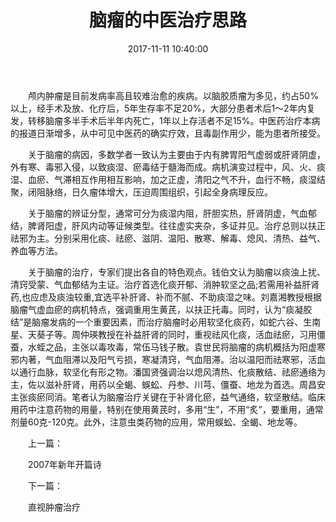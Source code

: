 ﻿---
title: 脑瘤的中医治疗思路
categories: 中医专家
date: 2017-11-11 10:40:00
tags: [肺癌，中医治疗肺癌，中医治疗癌症]
---

　　颅内肿瘤是目前发病率高且较难治愈的疾病。以脑胶质瘤为多见，约占50%以上，经手术及放、化疗后，5年生存率不足20%，大部分患者术后1～2年内复发，转移脑瘤多半手术后半年内死亡，1年以上存活者不足15%。中医药治疗本病的报道日渐增多，从中可见中医药的确实疗效，且毒副作用少，能为患者所接受。

　　关于脑瘤的病因，多数学者一致认为主要由于内有脾胃阳气虚弱或肝肾阴虚，外有寒、毒邪入侵，以致痰湿、瘀毒结于髓海而成。病机演变过程中，风、火、痰湿、血瘀、气滞相互作用相互影响，加之正虚，清阳之气不升，血行不畅，痰湿结聚，闭阻脉络，日久瘤体增大，压迫周围组织，引起全身病理反应。

　　关于脑瘤的辨证分型，通常可分为痰湿内阻，肝胆实热，肝肾阴虚，气血郁结，脾肾阳虚，肝风内动等证候类型。往往虚实夹杂，多证并见。治疗总则以扶正祛邪为主。分别采用化痰、祛瘀、滋阴、温阳、散寒、解毒、熄风、清热、益气、养血等方法。

　　关于脑瘤的治疗，专家们提出各自的特色观点。钱伯文认为脑瘤以痰浊上扰、清窍受蒙、气血郁结为主证。治疗首选化痰开郁、消肿软坚之品;若需用补益肝肾药,也应虑及痰浊较重,宜选平补肝肾、补而不腻、不助痰湿之味。刘嘉湘教授根据脑瘤气虚血瘀的病机特点，强调重用生黄芪，以扶正托毒。同时，认为“痰凝胶结”是脑瘤发病的一个重要因素，而治疗脑瘤时必用软坚化痰药，如蛇六谷、生南星、天葵子等。周仲瑛教授在补益肝肾的同时，重视祛风化痰，活血祛瘀，习用僵蚕，水蛭之品，主张以毒攻毒，常伍马钱子散。袁世民将脑瘤的病机概括为阳虚寒邪内著，气血阻滞以及阳气亏损，寒凝清窍，气血阻滞。治以温阳而祛寒邪，活血以通行血脉，软坚化有形之物。潘国贤强调治以熄风清热、化痰散结、祛瘀通络为主，佐以滋补肝肾，用药以全蝎、蜈蚣、丹参、川芎、僵蚕、地龙为首选。周昌安主张痰瘀同消。笔者认为脑瘤治疗关键在于补肾化瘀，益气通络，软坚散结。临床用药中注意药物的用量，特别在使用黄芪时，多用“生”，不用“炙”，要重用，通常剂量60克-120克。此外，注意虫类药物的应用，常用蜈蚣、全蝎、地龙等。

　　上一篇：

　　2007年新年开篇诗

　　下一篇：

　　直视肿瘤治疗

